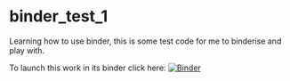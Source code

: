 # binder_test_1
Learning how to use binder, this is some test code for me to binderise and play with.

To launch this work in its binder click here: [![Binder](https://mybinder.org/badge_logo.svg)](https://mybinder.org/v2/gh/r-j-arnold/binder_test_1/master)
